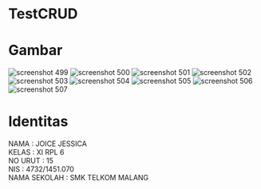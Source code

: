 # TestCRUD
<h1> Gambar </h1>

![screenshot 499](https://cloud.githubusercontent.com/assets/22056134/23706901/bd9c7e20-0442-11e7-8af4-30aff1c5fa07.png)
![screenshot 500](https://cloud.githubusercontent.com/assets/22056134/23706904/bd9fc0da-0442-11e7-8f1e-8e65deaeaa60.png)
![screenshot 501](https://cloud.githubusercontent.com/assets/22056134/23706905/bda0ae14-0442-11e7-8848-b1602e359154.png)
![screenshot 502](https://cloud.githubusercontent.com/assets/22056134/23706902/bd9d456c-0442-11e7-9b0b-2a466328a9f1.png)
![screenshot 503](https://cloud.githubusercontent.com/assets/22056134/23706903/bd9ddb4e-0442-11e7-862d-74ea339d8b40.png)
![screenshot 504](https://cloud.githubusercontent.com/assets/22056134/23706906/bdd73754-0442-11e7-8229-3bc869cadd12.png)
![screenshot 505](https://cloud.githubusercontent.com/assets/22056134/23706908/bdde611e-0442-11e7-96f3-4eda93c0dc05.png)
![screenshot 506](https://cloud.githubusercontent.com/assets/22056134/23706907/bddca6c6-0442-11e7-8ec5-88f2927bd540.png)
![screenshot 507](https://cloud.githubusercontent.com/assets/22056134/23706909/be07cb30-0442-11e7-9151-59a4abf0cdda.png)

<h1> Identitas </h1>
NAMA : JOICE JESSICA <br>
KELAS : XI RPL 6 <br>
NO URUT : 15 <br>
NIS : 4732/1451.070 <br>
NAMA SEKOLAH : SMK TELKOM MALANG
